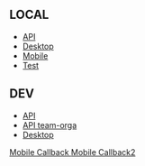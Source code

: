 ## LOCAL

* [API](http://localhost:4400)
* [Desktop](http://localhost:4401)
* [Mobile](http://localhost:4402)
* [Test](http://localhost:4410)

## DEV

* [API](https://teamorga-api-dev.azurewebsites.net)
* [API team-orga](api-dev.team-orga.app)
* [Desktop](https://teamorga-desktop-client-dev.azurewebsites.net)

<a href="com.orgarena.teamorgaapp.dev://callback">Mobile Callback </a>
<a href="com.orgarena.teamorgaapp.dev://locallhost/callback">Mobile Callback2</a>
